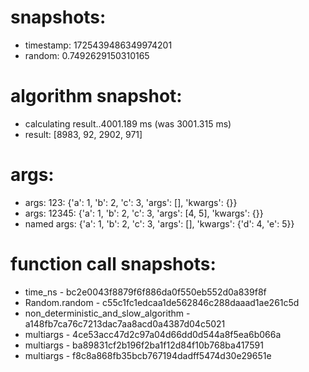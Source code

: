 # snapshots:

 * timestamp: 1725439486349974201
 * random: 0.7492629150310165

# algorithm snapshot:

 * calculating result..4001.189 ms (was 3001.315 ms)
 * result: [8983, 92, 2902, 971]

# args:

 * args: 123: {'a': 1, 'b': 2, 'c': 3, 'args': [], 'kwargs': {}}
 * args: 12345: {'a': 1, 'b': 2, 'c': 3, 'args': [4, 5], 'kwargs': {}}
 * named args: {'a': 1, 'b': 2, 'c': 3, 'args': [], 'kwargs': {'d': 4, 'e': 5}}

# function call snapshots:

 * time_ns - bc2e0043f8879f6f886da0f550eb552d0a839f8f
 * Random.random - c55c1fc1edcaa1de562846c288daaad1ae261c5d
 * non_deterministic_and_slow_algorithm - a148fb7ca76c7213dac7aa8acd0a4387d04c5021
 * multiargs - 4ce53acc47d2c97a04d66dd0d544a8f5ea6b066a
 * multiargs - ba89831cf2b196f2ba1f12d84f10b768ba417591
 * multiargs - f8c8a868fb35bcb767194dadff5474d30e29651e
